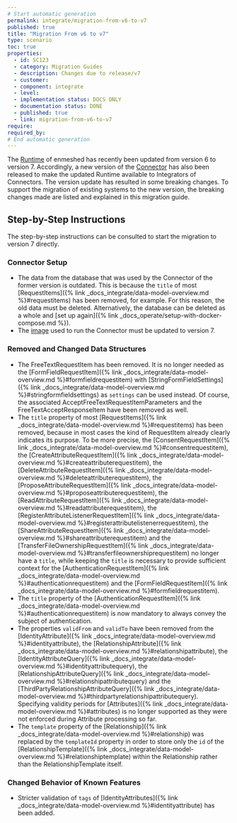 ```yaml
---
# Start automatic generation
permalink: integrate/migration-from-v6-to-v7
published: true
title: "Migration From v6 to v7"
type: scenario
toc: true
properties:
  - id: SC123
  - category: Migration Guides
  - description: Changes due to release/v7
  - customer:
  - component: integrate
  - level:
  - implementation status: DOCS ONLY
  - documentation status: DONE
  - published: true
  - link: migration-from-v6-to-v7
require:
required_by:
# End automatic generation
---
```


The [Runtime](https://github.com/nmshd/runtime) of enmeshed has recently been updated from version 6 to version 7.
Accordingly, a new version of the [Connector](https://github.com/nmshd/connector) has also been released to make the updated Runtime available to Integrators of Connectors.
The version update has resulted in some breaking changes.
To support the migration of existing systems to the new version, the breaking changes made are listed and explained in this migration guide.

## Step-by-Step Instructions

The step-by-step instructions can be consulted to start the migration to version 7 directly.

### Connector Setup

- The data from the database that was used by the Connector of the former version is outdated. This is because the `title` of most [RequestItems]({% link _docs_integrate/data-model-overview.md %}#requestitems) has been removed, for example. For this reason, the old data must be deleted. Alternatively, the database can be deleted as a whole and [set up again]({% link _docs_operate/setup-with-docker-compose.md %}).
- The [image](https://github.com/nmshd/connector?tab=readme-ov-file#connector) used to run the Connector must be updated to version 7.

### Removed and Changed Data Structures

- The FreeTextRequestItem has been removed. It is no longer needed as the [FormFieldRequestItem]({% link _docs_integrate/data-model-overview.md %}#formfieldrequestitem) with [StringFormFieldSettings]({% link _docs_integrate/data-model-overview.md %}#stringformfieldsettings) as `settings` can be used instead. Of course, the associated AcceptFreeTextRequestItemParameters and the FreeTextAcceptResponseItem have been removed as well.
- The `title` property of most [RequestItems]({% link _docs_integrate/data-model-overview.md %}#requestitems) has been removed, because in most cases the kind of RequestItem already clearly indicates its purpose. To be more precise, the [ConsentRequestItem]({% link _docs_integrate/data-model-overview.md %}#consentrequestitem), the [CreateAttributeRequestItem]({% link _docs_integrate/data-model-overview.md %}#createattributerequestitem), the [DeleteAttributeRequestItem]({% link _docs_integrate/data-model-overview.md %}#deleteattributerequestitem), the [ProposeAttributeRequestItem]({% link _docs_integrate/data-model-overview.md %}#proposeattributerequestitem), the [ReadAttributeRequestItem]({% link _docs_integrate/data-model-overview.md %}#readattributerequestitem), the [RegisterAttributeListenerRequestItem]({% link _docs_integrate/data-model-overview.md %}#registerattributelistenerrequestitem), the [ShareAttributeRequestItem]({% link _docs_integrate/data-model-overview.md %}#shareattributerequestitem) and the [TransferFileOwnershipRequestItem]({% link _docs_integrate/data-model-overview.md %}#transferfileownershiprequestitem) no longer have a `title`, while keeping the `title` is necessary to provide sufficient context for the [AuthenticationRequestItem]({% link _docs_integrate/data-model-overview.md %}#authenticationrequestitem) and the [FormFieldRequestItem]({% link _docs_integrate/data-model-overview.md %}#formfieldrequestitem).
- The `title` property of the [AuthenticationRequestItem]({% link _docs_integrate/data-model-overview.md %}#authenticationrequestitem) is now mandatory to always convey the subject of authentication.
- The properties `validFrom` and `validTo` have been removed from the [IdentityAttribute]({% link _docs_integrate/data-model-overview.md %}#identityattribute), the [RelationshipAttribute]({% link _docs_integrate/data-model-overview.md %}#relationshipattribute), the [IdentityAttributeQuery]({% link _docs_integrate/data-model-overview.md %}#identityattributequery), the [RelationshipAttributeQuery]({% link _docs_integrate/data-model-overview.md %}#relationshipattributequery) and the [ThirdPartyRelationshipAttributeQuery]({% link _docs_integrate/data-model-overview.md %}#thirdpartyrelationshipattributequery). Specifying validity periods for [Attributes]({% link _docs_integrate/data-model-overview.md %}#attributes) is no longer supported as they were not enforced during Attribute processing so far.
- The `template` property of the [Relationship]({% link _docs_integrate/data-model-overview.md %}#relationship) was replaced by the `templateId` property in order to store only the `id` of the [RelationshipTemplate]({% link _docs_integrate/data-model-overview.md %}#relationshiptemplate) within the Relationship rather than the RelationshipTemplate itself.

### Changed Behavior of Known Features

- Stricter validation of `tags` of [IdentityAttributes]({% link _docs_integrate/data-model-overview.md %}#identityattribute) has been added.
